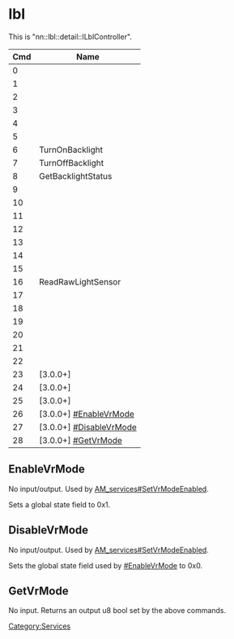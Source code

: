 # lbl

This is "nn::lbl::detail::ILblController".

| Cmd | Name                                                    |
| --- | ------------------------------------------------------- |
| 0   |                                                         |
| 1   |                                                         |
| 2   |                                                         |
| 3   |                                                         |
| 4   |                                                         |
| 5   |                                                         |
| 6   | TurnOnBacklight                                         |
| 7   | TurnOffBacklight                                        |
| 8   | GetBacklightStatus                                      |
| 9   |                                                         |
| 10  |                                                         |
| 11  |                                                         |
| 12  |                                                         |
| 13  |                                                         |
| 14  |                                                         |
| 15  |                                                         |
| 16  | ReadRawLightSensor                                      |
| 17  |                                                         |
| 18  |                                                         |
| 19  |                                                         |
| 20  |                                                         |
| 21  |                                                         |
| 22  |                                                         |
| 23  | \[3.0.0+\]                                              |
| 24  | \[3.0.0+\]                                              |
| 25  | \[3.0.0+\]                                              |
| 26  | \[3.0.0+\] [\#EnableVrMode](#EnableVrMode "wikilink")   |
| 27  | \[3.0.0+\] [\#DisableVrMode](#DisableVrMode "wikilink") |
| 28  | \[3.0.0+\] [\#GetVrMode](#GetVrMode "wikilink")         |

## EnableVrMode

No input/output. Used by
[AM\_services\#SetVrModeEnabled](AM%20services#SetVrModeEnabled.md##SetVrModeEnabled "wikilink").

Sets a global state field to 0x1.

## DisableVrMode

No input/output. Used by
[AM\_services\#SetVrModeEnabled](AM%20services#SetVrModeEnabled.md##SetVrModeEnabled "wikilink").

Sets the global state field used by
[\#EnableVrMode](#EnableVrMode "wikilink") to 0x0.

## GetVrMode

No input. Returns an output u8 bool set by the above commands.

[Category:Services](Category:Services "wikilink")
